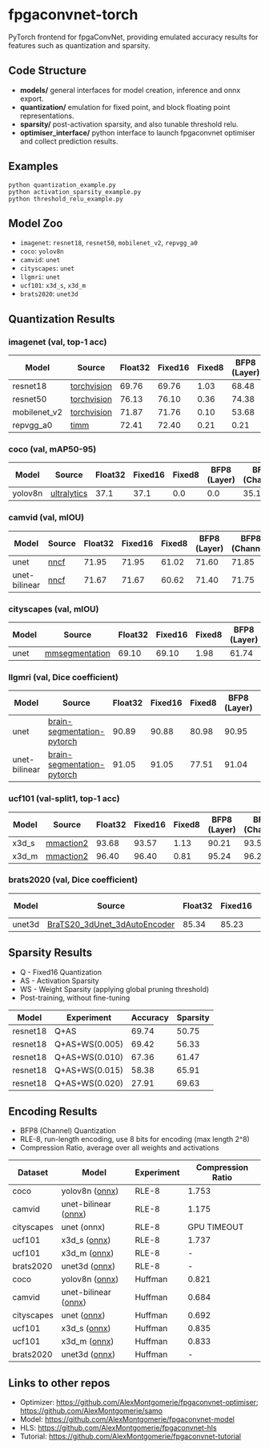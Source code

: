 # fpgaconvnet-torch
PyTorch frontend for fpgaConvNet, providing emulated accuracy results for features such as quantization and sparsity.

## Code Structure
* **models/**   general interfaces for model creation, inference and onnx export.
* **quantization/**    emulation for fixed point, and block floating point representations.
* **sparsity/**    post-activation sparsity, and also tunable threshold relu.
* **optimiser_interface/**    python interface to launch fpgaconvnet optimiser and collect prediction results.

## Examples
```
python quantization_example.py
python activation_sparsity_example.py
python threshold_relu_example.py
```

## Model Zoo

* `imagenet`: `resnet18`, `resnet50`, `mobilenet_v2`, `repvgg_a0`
* `coco`: `yolov8n`
* `camvid`: `unet`
* `cityscapes`: `unet`
* `llgmri`: `unet`
* `ucf101`: `x3d_s`, `x3d_m`
* `brats2020`: `unet3d`

## Quantization Results

### imagenet (val, top-1 acc)
| Model        | Source                                                      | Float32 | Fixed16 | Fixed8 | BFP8 (Layer) | BFP8 (Channel) |
|--------------|-------------------------------------------------------------|---------|---------|--------|--------------|----------------|
| resnet18     | [torchvision](https://github.com/pytorch/vision)            | 69.76   | 69.76   | 1.03   | 68.48        | 69.26          |
| resnet50     | [torchvision](https://github.com/pytorch/vision)            | 76.13   | 76.10   | 0.36   | 74.38        | 75.75          |
| mobilenet_v2 | [torchvision](https://github.com/pytorch/vision)            | 71.87   | 71.76   | 0.10   | 53.68        | 69.51          |
| repvgg_a0    | [timm](https://github.com/huggingface/pytorch-image-models) | 72.41   | 72.40   | 0.21   | 0.21         | 66.08          |

### coco (val, mAP50-95)
| Model   | Source                                                    | Float32 | Fixed16 | Fixed8 | BFP8 (Layer) | BFP8 (Channel) |
|---------|-----------------------------------------------------------|---------|---------|--------|--------------|----------------|
| yolov8n | [ultralytics](https://github.com/ultralytics/ultralytics) | 37.1    | 37.1    | 0.0    | 0.0          | 35.1           |

### camvid (val, mIOU)
| Model         | Source                                          | Float32 | Fixed16 | Fixed8 | BFP8 (Layer) | BFP8 (Channel) |
|---------------|-------------------------------------------------|---------|---------|--------|--------------|----------------|
| unet          | [nncf](https://github.com/openvinotoolkit/nncf) | 71.95   | 71.95   | 61.02  | 71.60        | 71.85          |
| unet-bilinear | [nncf](https://github.com/openvinotoolkit/nncf) | 71.67   | 71.67   | 60.62  | 71.40        | 71.75          |

### cityscapes (val, mIOU)
| Model | Source                                                         | Float32 | Fixed16 | Fixed8 | BFP8 (Layer) | BFP8 (Channel) |
|-------|----------------------------------------------------------------|---------|---------|--------|--------------|----------------|
| unet  | [mmsegmentation](https://github.com/open-mmlab/mmsegmentation) | 69.10   | 69.10   | 1.98   | 61.74        | 68.43          |

### llgmri (val, Dice coefficient)
| Model         | Source                                          | Float32 | Fixed16 | Fixed8 | BFP8 (Layer) | BFP8 (Channel) |
|---------------|-------------------------------------------------|---------|---------|--------|--------------|----------------|
| unet          | [brain-segmentation-pytorch](https://github.com/mateuszbuda/brain-segmentation-pytorch) | 90.89   | 90.88   | 80.98  | 90.95        | 90.85          |
| unet-bilinear | [brain-segmentation-pytorch](https://github.com/mateuszbuda/brain-segmentation-pytorch) | 91.05   | 91.05   | 77.51  | 91.04        | 91.03          |

### ucf101 (val-split1, top-1 acc)
| Model | Source                                                         | Float32 | Fixed16 | Fixed8 | BFP8 (Layer) | BFP8 (Channel) |
|-------|----------------------------------------------------------------|---------|---------|--------|--------------|----------------|
| x3d_s  | [mmaction2](https://github.com/open-mmlab/mmaction2) | 93.68  | 93.57   |  1.13   | 90.21  | 93.57   |
| x3d_m  | [mmaction2](https://github.com/open-mmlab/mmaction2) | 96.40  | 96.40   |  0.81   | 95.24  | 96.29   |

### brats2020 (val, Dice coefficient)
| Model | Source                                                         | Float32 | Fixed16 | Fixed8 | BFP8 (Layer) | BFP8 (Channel) |
|-------|----------------------------------------------------------------|---------|---------|--------|--------------|----------------|
| unet3d  | [BraTS20_3dUnet_3dAutoEncoder](https://www.kaggle.com/code/polomarco/brats20-3dunet-3dautoencoder) | 85.34  |  85.23  |  1.15   |  85.14  |  85.34   |

## Sparsity Results
* Q - Fixed16 Quantization
* AS - Activation Sparsity
* WS - Weight Sparsity (applying global pruning threshold)
* Post-training, without fine-tuning

| Model    | Experiment     | Accuracy | Sparsity |
|----------|----------------|----------|----------|
| resnet18 | Q+AS           | 69.74    | 50.75    |
| resnet18 | Q+AS+WS(0.005) | 69.42    | 56.33    |
| resnet18 | Q+AS+WS(0.010) | 67.36    | 61.47    |
| resnet18 | Q+AS+WS(0.015) | 58.38    | 65.91    |
| resnet18 | Q+AS+WS(0.020) | 27.91    | 69.63    |

## Encoding Results
* BFP8 (Channel) Quantization
* RLE-8, run-length encoding, use 8 bits for encoding (max length 2^8)
* Compression Ratio, average over all weights and activations

| Dataset    | Model                | Experiment | Compression Ratio |
|------------|----------------------|------------|-------------------|
| coco       | yolov8n ([onnx](https://drive.google.com/file/d/10-lNBid4VRzWBrE6GuT3I3L3H2BtWT1P/view?usp=sharing))       | RLE-8      | 1.753             |
| camvid     | unet-bilinear ([onnx](https://drive.google.com/file/d/1C_Q58_NKMVfpbqg3ZbQ1IzyMSgoopex7/view?usp=sharing)) | RLE-8      | 1.175             |
| cityscapes | unet (onnx)          | RLE-8      | GPU TIMEOUT       |
| ucf101 | x3d_s ([onnx](https://drive.google.com/file/d/1gY5HGMWacbTQ5cK8MWdQgQ1lQM5VWRFb/view?usp=sharing))          | RLE-8      | 1.737      |
| ucf101 | x3d_m ([onnx]())          | RLE-8      | -      |
| brats2020 | unet3d ([onnx]())          | RLE-8      | -      |
| coco       | yolov8n ([onnx](https://drive.google.com/file/d/1ghj2Da4HdkHSC-ADSe-JwvQbtwhUT_vT/view?usp=sharing))       | Huffman      | 0.821            |
| camvid     | unet-bilinear ([onnx](https://drive.google.com/file/d/1X6Ps_qcbP7vJLgNCkHbsHtWY6aSnG8es/view?usp=sharing)) | Huffman     | 0.684            |
| cityscapes | unet ([onnx](https://drive.google.com/file/d/1d2v6VJI8B9DZY020Nq_AWQR0e8F9LH6A/view?usp=sharing))          | Huffman      | 0.692             |
| ucf101 | x3d_s ([onnx](https://drive.google.com/file/d/19c6jwuHZVcfZXPpXMaGmaK9AsRXPO5lJ/view?usp=sharing))          | Huffman      | 0.835       |
| ucf101 | x3d_m ([onnx](https://drive.google.com/file/d/1RQr0lEuROwO14F0WtObBUmuz8Na3Vci2/view?usp=sharing))          | Huffman      | 0.833       |
| brats2020 | unet3d ([onnx]())          | Huffman      | -      |

## Links to other repos
* Optimizer: https://github.com/AlexMontgomerie/fpgaconvnet-optimiser; https://github.com/AlexMontgomerie/samo
* Model: https://github.com/AlexMontgomerie/fpgaconvnet-model
* HLS: https://github.com/AlexMontgomerie/fpgaconvnet-hls
* Tutorial: https://github.com/AlexMontgomerie/fpgaconvnet-tutorial
